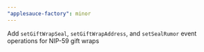 ```yaml
---
"applesauce-factory": minor
---
```


Add `setGiftWrapSeal`, `setGiftWrapAddress`, and `setSealRumor` event operations for NIP-59 gift wraps
